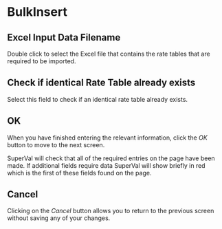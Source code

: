 # BulkInsert



## Excel Input Data Filename

Double click to select the Excel file that contains the rate tables that
are required to be imported.

## Check if identical Rate Table already exists

Select this field to check if an identical rate table already exists.

## OK

When you have finished entering the relevant information, click the _OK_
button to move to the next screen.

SuperVal will check that all of the required entries on the page have
been made. If additional fields require data SuperVal will show briefly
in red which is the first of these fields found on the page.

## Cancel

Clicking on the _Cancel_ button allows you to return to the previous
screen without saving any of your changes.